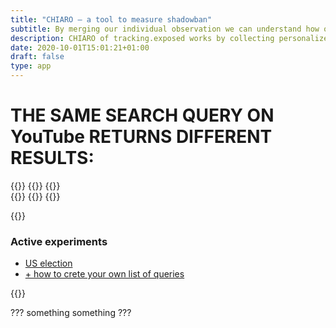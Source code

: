 ```yaml
---
title: "CHIARO ― a tool to measure shadowban"
subtitle: By merging our individual observation we can understand how our personalized and partial is our perception
description: CHIARO of tracking.exposed works by collecting personalized search results from YouTube; check out the campaigns
date: 2020-10-01T15:01:21+01:00
draft: false
type: app
---
```


# THE SAME SEARCH QUERY ON YouTube RETURNS DIFFERENT RESULTS: 

<div class="row">
    <div class="col-6" id="leftQuery">
        {{<ytbox
            thumbnail="#.png"
            title="Lorem Ipsum title"
            description="description lorem"
            channel="channel lorem"
            href="#"
        >}}
        {{<ytbox
            thumbnail="#.png"
            title="Lorem Ipsum title"
            description="description lorem"
            channel="channel lorem"
            href="#"
        >}}
        {{<ytbox
            thumbnail="#.png"
            title="Lorem Ipsum title"
            description="description lorem"
            channel="channel lorem"
            href="#"
        >}}
    </div>
    <div class="col-6" id="rightQuery">
        {{<ytbox
            thumbnail="#.png"
            title="Lorem Ipsum title"
            description="description lorem"
            channel="channel lorem"
            href="#"
        >}}
        {{<ytbox
            thumbnail="#.png"
            title="Lorem Ipsum title"
            description="description lorem"
            channel="channel lorem"
            href="#"
        >}}
        {{<ytbox
            thumbnail="#.png"
            title="Lorem Ipsum title"
            description="description lorem"
            channel="channel lorem"
            href="#"
        >}}
    </div>
</div>

{{<colorblock text="YouTube claims this happen because of regionalization, because you're profiled and answers are personalization, but this is also the place in which happens shadow-banning and eclipse-banning*">}}

### Active experiments

* [US election](/chiaro/us)
* [+ how to crete your own list of queries](/chiaro/experiment)

{{<colorblock text="We can keep platform accountable, know about us:">}}


??? something something ???